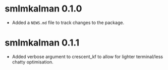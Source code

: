 # smlmkalman 0.1.0

* Added a `NEWS.md` file to track changes to the package.

# smlmkalman 0.1.1

* Added verbose argument to crescent_kf to allow for lighter terminal/less chatty optimisation.
